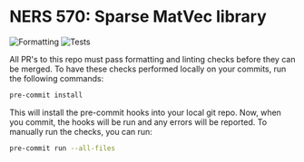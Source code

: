 # NERS 570: **Sp**arse **M**at**V**ec library

![Formatting](https://github.com/bkochuna/ners570f22-SpMV/actions/workflows/formatting-linting.yaml/badge.svg)
![Tests](https://github.com/bkochuna/ners570f22-SpMV/actions/workflows/tests.yml/badge.svg)

All PR's to this repo must pass formatting and linting checks before they can be merged.
To have these checks performed locally on your commits, run the following commands:

```bash
pre-commit install
```

This will install the pre-commit hooks into your local git repo.  Now, when you commit, the hooks will be run and any errors will be reported.
To manually run the checks, you can run:

```bash
pre-commit run --all-files
```
